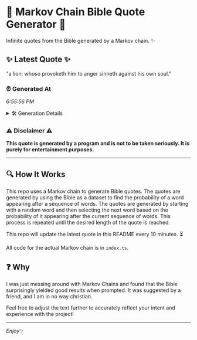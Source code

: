 # 📖 Markov Chain Bible Quote Generator 📖

Infinite quotes from the Bible generated by a Markov chain. ✨

## ✨ Latest Quote ✨
"a lion: whoso provoketh him to anger sinneth against his own soul."

### ⏰ Generated At
*6:55:56 PM*

<details>
    <summary>🛠️ Generation Details</summary>
    <p>
        <strong>🌱 Seed:</strong> a<br>
        <strong>🔄 Iterations:</strong> 11<br>
        <strong>📜 Context History:</strong><br>[ a ]: lion:<br>[ a, lion: ]: whoso<br>[ a, lion:, whoso ]: provoketh<br>[ a, lion:, whoso, provoketh ]: him<br>[ a, lion:, whoso, provoketh, him ]: to<br>[ a, lion:, whoso, provoketh, him, to ]: anger<br>[ lion:, whoso, provoketh, him, to, anger ]: sinneth<br>[ whoso, provoketh, him, to, anger, sinneth ]: against<br>[ provoketh, him, to, anger, sinneth, against ]: his<br>[ him, to, anger, sinneth, against, his ]: own<br>[ to, anger, sinneth, against, his, own ]: soul.<br>
    </p>
</details>

### ⚠️ Disclaimer ⚠️
**This quote is generated by a program and is not to be taken seriously. It is purely for entertainment purposes.**

---

## 🔍 How It Works

This repo uses a Markov chain to generate Bible quotes. The quotes are generated by using the Bible as a dataset to find the probability of a word appearing after a sequence of words. The quotes are generated by starting with a random word and then selecting the next word based on the probability of it appearing after the current sequence of words. This process is repeated until the desired length of the quote is reached.

This repo will update the latest quote in this README every 10 minutes. ⏳

All code for the actual Markov chain is in `index.ts`.

## ❓ Why

I was just messing around with Markov Chains and found that the Bible surprisingly yielded good results when prompted. 
It was suggested by a friend, and I am in no way christian.

Feel free to adjust the text further to accurately reflect your intent and experience with the project!

---

*Enjoy*✨
